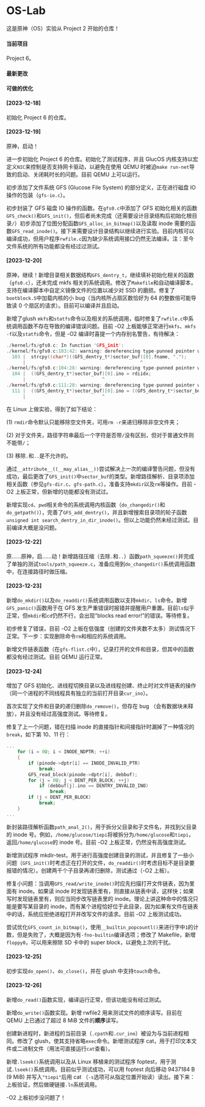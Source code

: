 # OS-Lab

这是原神（OS）实验从 Project 2 开始的仓库！

#### 当前项目

Project 6。

#### 最新更改



#### 可做的优化



#### [2023-12-18]

  初始化 Project 6 的仓库。

#### [2023-12-19]

  原神，启动！

  进一步初始化 Project 6 的仓库。初始化了测试程序，并且 GlucOS 内核支持以宏定义`NIC`来控制是否支持网卡驱动，以避免在使用 QEMU 时被迫`make run-net`导致的启动、关闭耗时长的问题。目前 QEMU 上可以运行。

  初步添加了文件系统 GFS (Glucose File System) 的部分定义，正在进行磁盘 IO 操作的包装（`gfs-io.c`）。

  初步封装了 GFS 磁盘 IO 操作的函数。在`gfs0.c`中添加了 GFS 初始化相关的函数`GFS_check()`和`GFS_init()`，但后者尚未完成（还需要设计目录结构后初始化根目录`/`）初步添加了位图分配函数`GFS_alloc_in_bitmap()`以及读取 inode 需要的函数`GFS_read_inode()`。接下来需要设计目录结构以继续进行实验。目前内核可以编译成功，但用户程序`rwfile.c`因为缺少系统调用接口仍然无法编译。注：至今文件系统的所有功能都没有经过过测试。

#### [2023-12-20]

  原神，继续！新增目录相关数据结构`GFS_dentry_t`，继续填补初始化相关的函数（`gfs0.c`），还未完成 mkfs 相关的系统调用。修改了`Makefile`和自动编译脚本，支持在编译脚本中自定义镜像文件的位置以减少对 SSD 的磨损。修复了`bootblock.S`中加载内核的小 bug（当内核所占扇区数恰好为 64 的整数倍可能导致读 0 个扇区的请求）。目前可以编译并且启动。

  新增了glush `mkfs`和`statfs`命令以及相关的系统调用，临时修复了`rwfile.c`中系统调用函数不存在导致的编译错误问题。目前 -O2 上板能够正常进行`mkfs`、`mkfs -f`以及`statfs`命令，但是 -O2 编译时喜提一个内存别名警告，有待解决：

```c
./kernel/fs/gfs0.c: In function 'GFS_init':
./kernel/fs/gfs0.c:103:42: warning: dereferencing type-punned pointer will break strict-aliasing rules [-Wstrict-aliasing]
  103 |  strcpy((char*)((GFS_dentry_t*)sector_buf)[0].fname, ".");
      |                                          ^
./kernel/fs/gfs0.c:104:28: warning: dereferencing type-punned pointer will break strict-aliasing rules [-Wstrict-aliasing]
  104 |  ((GFS_dentry_t*)sector_buf)[0].ino = rdiidx;
      |                            ^
./kernel/fs/gfs0.c:111:28: warning: dereferencing type-punned pointer will break strict-aliasing rules [-Wstrict-aliasing]
  111 |  ((GFS_dentry_t*)sector_buf)[0].ino = ((GFS_dentry_t*)sector_buf)[1].ino
      |                            ^
```



  在 Linux 上做实验，得到了如下结论：

  (1) `rmdir`命令默认只能移除空文件夹，可用`rm -r`来递归移除非空文件夹；

  (2) 对于文件夹，路径字符串最后一个字符是否带`/`没有区别，但对于普通文件则不能带`/`；

  (3) 移除`.`和`..`是不允许的。

  通过`__attribute__((__may_alias__))`尝试解决上一次的编译警告问题，但没有成功，最后更改了`GFS_init()`中`sector_buf`的类型。新增路径解析、目录项添加相关函数（参见`gfs-dir.c`、`gfs-path.c`），准备支持`mkdir`以及`rm`等操作。目前 -O2 上板正常，但新增的功能都没有测试过。

  新增实现`cd`、`pwd`相关命令的系统调用内核函数（`do_changedir()`和`do_getpath()`），完善了`GFS_add_dentry()`，并且新增搜索目录项的轮子函数`unsigned int search_dentry_in_dir_inode()`。但以上功能仍然未经过测试。目前编译大概是没问题。

#### [2023-12-22]

  原……原神，启……动！新增路径压缩（去除`.`和`..`）函数`path_squeeze()`并完成了单独的测试`tools/path_squeeze.c`，准备应用到`do_changedir()`系统调用函数中，在连接路径时做压缩。

#### [2023-12-23]

  新增`do_mkdir()`以及`do_readdir()`系统调用函数以支持`mkdir`、`ls`命令。新增`GFS_panic()`函数用于在 GFS 发生严重错误时报错并提醒用户重置。目前`ls`似乎正常，但`mkdir`和`cd`仍然不行，会出现“blocks read error!”的错误。等待修复。

  初步修复了错误，目前 -O2 上板在低强度（创建的文件夹数不太多）测试情况下正常。下一步：实现删除命令`rm`和相应的系统调用。

  新增文件链表函数（在`gfs-flist.c`中），记录打开的文件和目录，但其中的函数都没有经过测试。目前 QEMU 运行正常。

#### [2023-12-24]

  增加了 GFS 初始化、进线程切换目录以及进线程创建、终止时对文件链表的操作（同一个进程的不同线程具有独立的当前打开目录`cur_ino`）。

  首次实现了文件和目录的递归删除`do_remove()`，但存在 bug （会有数据块未释放），并且没有经过高强度测试。等待修复。

  修复了上一个问题，错在扫描 inode 的直接指针和间接指针时漏掉了一种情况的`break`，如下第 10、11 行：

```c
...
	for (i = 0U; i < INODE_NDPTR; ++i)
    {
        if (pinode->dptr[i] == INODE_INVALID_PTR)
            break;
        GFS_read_block(pinode->dptr[i], debbuf);
        for (j = 0U; j < DENT_PER_BLOCK; ++j)
            if (debbuf[j].ino == DENTRY_INVALID_INO)
                break;
        if (j < DENT_PER_BLOCK)
            break;
    }
...
```

  新封装路径解析函数`path_anal_2()`，用于拆分父目录和子文件名，并找到父目录的 inode 号。例如，`/home/glucose/tiepi`将被拆分为`/home/glucose`和`tiepi`，返回`/home/glucose`的 inode 号。目前 -O2 上板正常，仍然没有高强度测试。

  新增测试程序 mkdir-test，用于进行高强度创建目录的测试，并且修复了一些小问题（`GFS_init()`时考虑正在打开的文件，`do_readdir()`时考虑目标不是目录要报错的情况）。创建两千个子目录再递归删除，测试通过（-O2 上板）。

  修复小问题：当调用`GFS_read/write_inode()`时应先扫描打开文件链表，因为里面有 inode。如果读 inode 时发现链表里有，则直接从链表中读，这样快；如果写时发现链表里有，则应当同步改写链表里的 inode。理论上讲这种命中的情况只能是要写某目录的 inode，而有某个进程恰好位于此目录，因为如果有文件在链表中的话，系统应拒绝进程打开并改写文件的请求。目前 -O2 上板测试成功。

  尝试优化`GFS_count_in_bitmap()`，使用`__builtin_popcountl()`来进行字中`1`的计数，但是失败了，大概是因为有`-fno-builtin`编译选项；修改了 Makefile，新增`floppy0`，可以用来擦除 SD 卡中的 super block，以避免上次的干扰。

#### [2023-12-25]

  初步实现`do_open()`、`do_close()`，并在 glush 中支持`touch`命令。

#### [2023-12-26]

  新增`do_read()`函数实现，编译运行正常，但该功能没有经过测试。

  新增`do_write()`函数实现。新增 rwfile2 用来测试文件的顺序读写。目前在 QEMU 上已通过了超过 8 MiB 文件的**顺序**读写。

  创建新进程时，新进程的当前目录（`.cpath`和`.cur_ino`）被设为与当前进程相同。修改了 glush，使其支持省略`exec`命令。新增测试程序 cat，用于打印文本文件或二进制文件（用法可直接运行`cat`查看）。

  新增`.lseek()`系统调用以及从 Linux 移植来的测试程序 foptest，用于测试`.lseek()`系统调用。目前似乎测试成功，可以用 foptest 向后移动 9437184 B (9 MiB) 并写入`"tiepi"`后用 cat （`-s`选项可从指定位置开始读）读出。接下来：上板验证，然后做硬链接`.ln`系统调用。

  -O2 上板初步没问题了！

